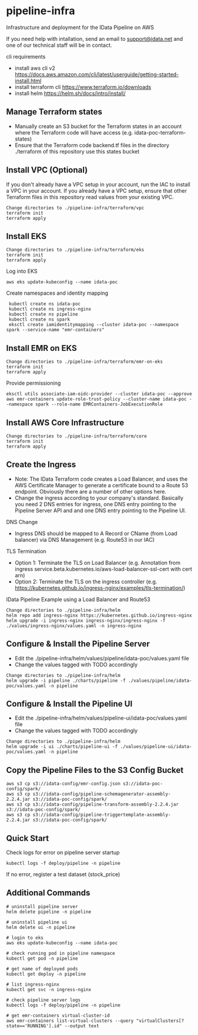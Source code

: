 # pipeline-infra
Infrastructure and deployment for the IData Pipeline on AWS

If you need help with intallation, send an email to support@idata.net and one of our technical staff will be in contact.

cli requirements
- install aws cli v2 https://docs.aws.amazon.com/cli/latest/userguide/getting-started-install.html
- install terraform cli https://www.terraform.io/downloads
- install helm https://helm.sh/docs/intro/install/ 

## Manage Terraform states
- Manually create an S3 bucket for the Terraform states in an account where the Terraform code will have access (e.g. idata-poc-terraform-states)
- Ensure that the Terraform code backend.tf files in the directory ./terraform of this repository use this states bucket

## Install VPC (Optional)
If you don't already have a VPC setup in your account, run the IAC to install a VPC in your account.  If you already have a VPC setup, ensure that
other Terraform files in this repository read values from your existing VPC.
```
Change directories to ./pipeline-infra/terraform/vpc
terraform init
terraform apply
```

## Install EKS
```
Change directories to ./pipeline-infra/terraform/eks
terraform init
terraform apply
```

Log into EKS
```
aws eks update-kubeconfig --name idata-poc
```

Create namespaces and identity mapping
```
 kubectl create ns idata-poc
 kubectl create ns ingress-nginx
 kubectl create ns pipeline
 kubectl create ns spark
 eksctl create iamidentitymapping --cluster idata-poc --namespace spark --service-name "emr-containers"
 ```

## Install EMR on EKS
```
Change directories to ./pipeline-infra/terraform/emr-on-eks
terraform init
terraform apply
```

Provide permissioning
```
eksctl utils associate-iam-oidc-provider --cluster idata-poc --approve
aws emr-containers update-role-trust-policy --cluster-name idata-poc --namespace spark --role-name EMRContainers-JobExecutionRole
```

## Install AWS Core Infrastructure
```
Change directories to ./pipeline-infra/terraform/core
terraform init
terraform apply
```

## Create the Ingress
- Note: The IData Terraform code creates a Load Balancer, and uses the AWS Certificate Manager to generate a certificate bound to a Route 53 endpoint. Obviously there are a number of other options here.
- Change the ingress according to your company's standard.  Basically you need 2 DNS entries for ingress, one DNS entry pointing to the Pipeline Server API and and one DNS entry pointing to the Pipeline UI.

DNS Change 
- Ingress DNS should be mapped to A Record or CName (from Load balancer) via DNS Management (e.g. Route53 in our IAC)

TLS Termination
- Option 1: Terminate the TLS on Load Balancer (e.g. Annotation from ingress service.beta.kubernetes.io/aws-load-balancer-ssl-cert with cert arn)
- Option 2: Terminate the TLS on the ingress controller (e.g. https://kubernetes.github.io/ingress-nginx/examples/tls-termination/)

IData Pipeline Example using a Load Balancer and Route53
```
Change directories to ./pipeline-infra/helm
helm repo add ingress-nginx https://kubernetes.github.io/ingress-nginx
helm upgrade -i ingress-nginx ingress-nginx/ingress-nginx -f ./values/ingress-nginx/values.yaml -n ingress-nginx
```

## Configure & Install the Pipeline Server
- Edit the ./pipeline-infra/helm/values/pipeline/idata-poc/values.yaml file
- Change the values tagged with TODO accordingly

```
Change directories to ./pipeline-infra/helm
helm upgrade -i pipeline ./charts/pipeline -f ./values/pipeline/idata-poc/values.yaml -n pipeline
```

## Configure & Install the Pipeline UI
- Edit the ./pipeline-infra/helm/values/pipeline-ui/idata-poc/values.yaml file
- Change the values tagged with TODO accordingly

```
Change directories to ./pipeline-infra/helm
helm upgrade -i ui ./charts/pipeline-ui -f ./values/pipeline-ui/idata-poc/values.yaml -n pipeline
```

## Copy the Pipeline Files to the S3 Config Bucket
```
aws s3 cp s3://idata-config/emr-config.json s3://idata-poc-config/spark/
aws s3 cp s3://idata-config/pipeline-schemagenerator-assembly-2.2.4.jar s3://idata-poc-config/spark/
aws s3 cp s3://idata-config/pipeline-transform-assembly-2.2.4.jar s3://idata-poc-config/spark/
aws s3 cp s3://idata-config/pipeline-triggertemplate-assembly-2.2.4.jar s3://idata-poc-config/spark/
```

## Quick Start
Check logs for error on pipeline server startup
```
kubectl logs -f deploy/pipeline -n pipeline
```

If no error, register a test dataset (stock_price)



## Additional Commands
```
# uninstall pipeline server
helm delete pipeline -n pipeline

# uninstall pipeline ui
helm delete ui -n pipeline

# login to eks
aws eks update-kubeconfig --name idata-poc

# check running pod in pipeline namespace
kubectl get pod -n pipeline

# get name of deployed pods
kubectl get deploy -n pipeline

# list ingress-nginx
kubectl get svc -n ingress-nginx

# check pipeline server logs 
kubectl logs -f deploy/pipeline -n pipeline

# get emr-containers virtual-cluster-id
aws emr-containers list-virtual-clusters --query "virtualClusters[?state=='RUNNING'].id" --output text
```
